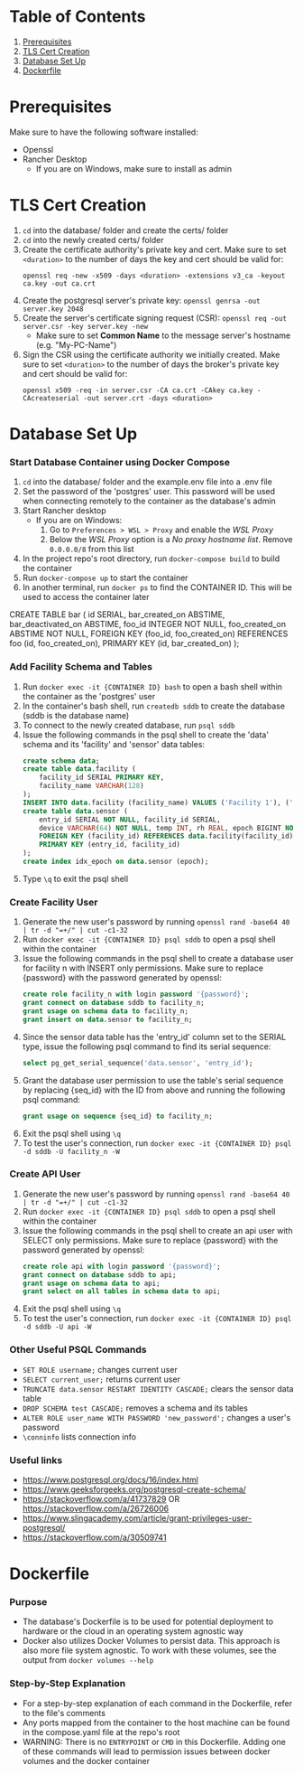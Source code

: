 # Table of Contents
1. [Prerequisites](#prerequisites)
2. [TLS Cert Creation](#tls-cert-creation)
3. [Database Set Up](#database-set-up)
4. [Dockerfile](#dockerfile)

# Prerequisites
Make sure to have the following software installed:
- Openssl
- Rancher Desktop
    - If you are on Windows, make sure to install as admin

# TLS Cert Creation
1. `cd` into the database/ folder and create the certs/ folder
2. `cd` into the newly created certs/ folder 
3. Create the certificate authority's private key and cert. Make sure to set `<duration>` to the number of days the key and cert should be valid for: 
    ```
    openssl req -new -x509 -days <duration> -extensions v3_ca -keyout ca.key -out ca.crt
    ```
5. Create the postgresql server's private key: `openssl genrsa -out server.key 2048`
6. Create the server's certificate signing request (CSR): `openssl req -out server.csr -key server.key -new` 
    - Make sure to set **Common Name** to the message server's hostname (e.g. "My-PC-Name")
7. Sign the CSR using the certificate authority we initially created. Make sure to set `<duration>` to the number of days the broker's private key and cert should be valid for: 
    ```
    openssl x509 -req -in server.csr -CA ca.crt -CAkey ca.key -CAcreateserial -out server.crt -days <duration>
    ```

# Database Set Up
### Start Database Container using Docker Compose
1. `cd` into the database/ folder and the example.env file into a .env file
2. Set the password of the 'postgres' user. This password will be used when connecting remotely to the container as the database's admin
3. Start Rancher desktop
    - If you are on Windows:
        1. Go to `Preferences > WSL > Proxy` and enable the *WSL Proxy*
        2. Below the *WSL Proxy* option is a *No proxy hostname list*. Remove `0.0.0.0/8` from this list
2. In the project repo's root directory, run `docker-compose build` to build the container
3. Run `docker-compose up` to start the container
4. In another terminal, run `docker ps` to find the CONTAINER ID. This will be used to access the container later

CREATE TABLE bar (
    id SERIAL,
    bar_created_on ABSTIME,
    bar_deactivated_on ABSTIME,
    foo_id INTEGER NOT NULL,
    foo_created_on ABSTIME NOT NULL,
    FOREIGN KEY (foo_id, foo_created_on) REFERENCES foo (id, foo_created_on),
    PRIMARY KEY (id, bar_created_on)
);

### Add Facility Schema and Tables
1. Run `docker exec -it {CONTAINER ID} bash` to open a bash shell within the container as the 'postgres' user
2. In the container's bash shell, run `createdb sddb` to create the database (sddb is the database name)
3. To connect to the newly created database, run `psql sddb` 
4. Issue the following commands in the psql shell to create the 'data' schema and its 'facility' and 'sensor' data tables:
    ```sql
    create schema data; 
    create table data.facility (
        facility_id SERIAL PRIMARY KEY,
        facility_name VARCHAR(128)
    );
    INSERT INTO data.facility (facility_name) VALUES ('Facility 1'), ('Facility 2');
    create table data.sensor (
        entry_id SERIAL NOT NULL, facility_id SERIAL,
        device VARCHAR(64) NOT NULL, temp INT, rh REAL, epoch BIGINT NOT NULL,
        FOREIGN KEY (facility_id) REFERENCES data.facility(facility_id),
        PRIMARY KEY (entry_id, facility_id)
    );
    create index idx_epoch on data.sensor (epoch); 
    ```
5. Type `\q` to exit the psql shell 

### Create Facility User
1. Generate the new user's password by running `openssl rand -base64 40 | tr -d "=+/" | cut -c1-32`
2. Run `docker exec -it {CONTAINER ID} psql sddb` to open a psql shell within the container
3. Issue the following commands in the psql shell to create a database user for facility n with INSERT only permissions. Make sure to replace {password} with the password generated by openssl:
    ```sql
    create role facility_n with login password '{password}';
    grant connect on database sddb to facility_n;
    grant usage on schema data to facility_n;
    grant insert on data.sensor to facility_n;
    ```
4. Since the sensor data table has the 'entry_id' column set to the SERIAL type, issue the following psql command to find its serial sequence:
    ```sql
    select pg_get_serial_sequence('data.sensor', 'entry_id');
    ```
5. Grant the database user permission to use the table's serial sequence by replacing {seq_id} with the ID from above and running the following psql command:
    ```sql
    grant usage on sequence {seq_id} to facility_n;
    ```
6. Exit the psql shell using `\q`
7. To test the user's connection, run `docker exec -it {CONTAINER ID} psql -d sddb -U facility_n -W`

### Create API User
1. Generate the new user's password by running `openssl rand -base64 40 | tr -d "=+/" | cut -c1-32`
2. Run `docker exec -it {CONTAINER ID} psql sddb` to open a psql shell within the container
3. Issue the following commands in the psql shell to create an api user with SELECT only permissions. Make sure to replace {password} with the password generated by openssl:
    ```sql
    create role api with login password '{password}';
    grant connect on database sddb to api;
    grant usage on schema data to api;
    grant select on all tables in schema data to api;
    ```
5. Exit the psql shell using `\q`
6. To test the user's connection, run `docker exec -it {CONTAINER ID} psql -d sddb -U api -W`

### Other Useful PSQL Commands
- `SET ROLE username;` changes current user
- `SELECT current_user;` returns current user
- `TRUNCATE data.sensor RESTART IDENTITY CASCADE;` clears the sensor data table 
- `DROP SCHEMA test CASCADE;` removes a schema and its tables
- `ALTER ROLE user_name WITH PASSWORD 'new_password';` changes a user's password
- `\conninfo` lists connection info

### Useful links
- https://www.postgresql.org/docs/16/index.html
- https://www.geeksforgeeks.org/postgresql-create-schema/
- https://stackoverflow.com/a/41737829 OR https://stackoverflow.com/a/26726006
- https://www.slingacademy.com/article/grant-privileges-user-postgresql/
- https://stackoverflow.com/a/30509741

# Dockerfile
### Purpose
- The database's Dockerfile is to be used for potential deployment to hardware or the cloud in an operating system agnostic way
- Docker also utilizes Docker Volumes to persist data. This approach is also more file system agnostic. To work with these volumes, see the output from `docker volumes --help`

### Step-by-Step Explanation
- For a step-by-step explanation of each command in the Dockerfile, refer to the file's comments
- Any ports mapped from the container to the host machine can be found in the compose.yaml file at the repo's root 
- WARNING: There is no `ENTRYPOINT` or `CMD` in this Dockerfile. Adding one of these commands will lead to permission issues between docker volumes and the docker container
